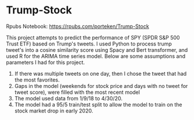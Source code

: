 # Trump-Stock
Rpubs Notebook: https://rpubs.com/porteken/Trump-Stock

This project attempts to predict the performance of SPY (SPDR S&P 500 Trust ETF) based on Trump's tweets.  I used Python to process trump tweet's into a cosine similarity score using Spacy and Bert transformer, and used R for the ARIMA time series model.   Below are some assumptions and parameters I had for this project.
1. If there was multiple tweets on one day, then I chose the tweet that had the most favorites.
2. Gaps in the model (weekends for stock price and days with no tweet for tweet score), were filled with the most recent model
3. The model used data from 1/9/18 to 4/30/20.
4. The model had a 95/5 train/test split to allow the model to train on the stock market drop in early 2020.

